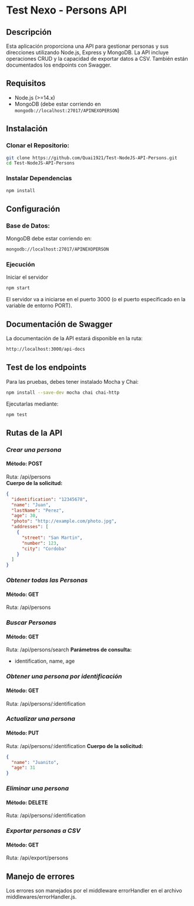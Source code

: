 # Test Nexo - Persons API

## Descripción
Esta aplicación proporciona una API para gestionar personas y sus direcciones utilizando Node.js, Express y MongoDB. La API incluye operaciones CRUD y la capacidad de exportar datos a CSV. También están documentados los endpoints con Swagger.

## Requisitos
- Node.js (>=14.x)
- MongoDB (debe estar corriendo en `mongodb://localhost:27017/APINEXOPERSON`)

## Instalación

### Clonar el Repositorio:
```bash
git clone https://github.com/Quai1921/Test-NodeJS-API-Persons.git
cd Test-NodeJS-API-Persons
```

### Instalar Dependencias
```bash
npm install
```

## Configuración
### Base de Datos:  
MongoDB debe estar corriendo en:  
```bash
mongodb://localhost:27017/APINEXOPERSON
```


### Ejecución
Iniciar el servidor 
```bash
npm start
```

El servidor va a iniciarse en el puerto 3000 (o el puerto especificado en la variable de entorno PORT).

## Documentación de Swagger
La documentación de la API estará disponible en la ruta:
```bash
http://localhost:3000/api-docs
```

## Test de los endpoints
Para las pruebas, debes tener instalado Mocha y Chai:  
```bash
npm install --save-dev mocha chai chai-http
```

Ejecutarlas mediante:  
```bash
npm test
```

## Rutas de la API
### *Crear una persona*
#### Método: POST
Ruta: /api/persons  
**Cuerpo de la solicitud:**
```json
{
  "identification": "12345678",
  "name": "Juan",
  "lastName": "Perez",
  "age": 30,
  "photo": "http://example.com/photo.jpg",
  "addresses": [
    {
      "street": "San Martin",
      "number": 123,
      "city": "Cordoba"
    }
  ]
}
```


### *Obtener todas las Personas* 
#### Método: GET  
Ruta: /api/persons  

### *Buscar Personas*
#### Método: GET  
Ruta: /api/persons/search
**Parámetros de consulta:**
- identification, name, age

### *Obtener una persona por identificación*
#### Método: GET
Ruta: /api/persons/:identification  

### *Actualizar una persona*
#### Método: PUT
Ruta: /api/persons/:identification
**Cuerpo de la solicitud:**
```json
{
  "name": "Juanito",
  "age": 31
}
```

### *Eliminar una persona*
#### Método: DELETE
Ruta: /api/persons/:identification

### *Exportar personas a CSV*
#### Método: GET
Ruta: /api/export/persons  

## Manejo de errores
Los errores son manejados por el middleware errorHandler en el archivo middlewares/errorHandler.js.
